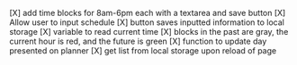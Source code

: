 [X] add time blocks for 8am-6pm each with a textarea and save button
[X] Allow user to input schedule
[X] button saves inputted information to local storage
[X] variable to read current time
[X] blocks in the past are gray, the current hour is red, and the future is green
[X] function to update day presented on planner
[X] get list from local storage upon reload of page